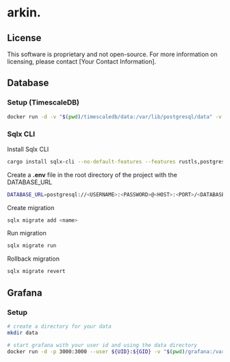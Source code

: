 # arkin.

## License

This software is proprietary and not open-source. For more information on licensing, please contact [Your Contact Information].

## Database
### Setup (TimescaleDB)
```bash
docker run -d -v "$(pwd)/timescaledb/data:/var/lib/postgresql/data" -v "$(pwd)/timescaledb/logs:/var/logs" -e POSTGRES_DB=arkin_test -e POSTGRES_USER=arkin_admin -e POSTGRES_PASSWORD=<PASSWORD> -p 5432:5432 --user ${UID}:${GID} --name timescaledb-server timescale/timescaledb:latest-pg16
```

### Sqlx CLI
Install Sqlx CLI
```bash
cargo install sqlx-cli --no-default-features --features rustls,postgres
```

Create a **.env** file in the root directory of the project with the DATABASE_URL
```bash
DATABASE_URL=postgresql://<USERNAME>:<PASSWORD>@<HOST>:<PORT>/<DATABASE>
```

Create migration
```bash
sqlx migrate add <name>
```

Run migration
```bash
sqlx migrate run
```

Rollback migration
```bash
sqlx migrate revert
```

## Grafana
### Setup
```bash
# create a directory for your data
mkdir data

# start grafana with your user id and using the data directory
docker run -d -p 3000:3000 --user ${UID}:${GID} -v "$(pwd)/grafana:/var/lib/grafana" --name=grafana grafana/grafana-oss
